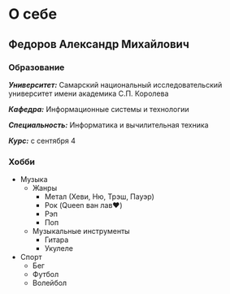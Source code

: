 # О себе

## Федоров Александр Михайлович

### Образование

___Университет:___ Самарский национальный исследовательский университет имени
академика С.П. Королева

___Кафедра:___ Информационные системы и технологии

___Специальность:___ Информатика и вычилительная техника

___Курс:___ с сентября 4
### Хобби
* Музыка
    * Жанры
        * Метал (Хеви, Ню, Трэш, Пауэр)
        * Рок (Queen ван лав❤️)
        * Рэп
        * Поп
    * Музыкальные инструменты
        * Гитара
        * Укулеле
* Спорт
    * Бег
    * Футбол
    * Волейбол


